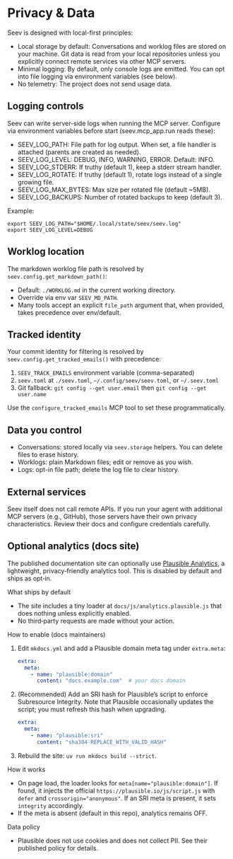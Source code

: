 # Privacy & Data

Seev is designed with local-first principles:

- Local storage by default: Conversations and worklog files are stored on your machine. Git data is read from your local repositories unless you explicitly connect remote services via other MCP servers.
- Minimal logging: By default, only console logs are emitted. You can opt into file logging via environment variables (see below).
- No telemetry: The project does not send usage data.

## Logging controls

Seev can write server-side logs when running the MCP server. Configure via environment variables before start (seev.mcp_app.run reads these):

- SEEV_LOG_PATH: File path for log output. When set, a file handler is attached (parents are created as needed).
- SEEV_LOG_LEVEL: DEBUG, INFO, WARNING, ERROR. Default: INFO.
- SEEV_LOG_STDERR: If truthy (default 1), keep a stderr stream handler.
- SEEV_LOG_ROTATE: If truthy (default 1), rotate logs instead of a single growing file.
- SEEV_LOG_MAX_BYTES: Max size per rotated file (default ~5MB).
- SEEV_LOG_BACKUPS: Number of rotated backups to keep (default 3).

Example:

```
export SEEV_LOG_PATH="$HOME/.local/state/seev/seev.log"
export SEEV_LOG_LEVEL=DEBUG
```

## Worklog location

The markdown worklog file path is resolved by `seev.config.get_markdown_path()`:
- Default: `./WORKLOG.md` in the current working directory.
- Override via env var `SEEV_MD_PATH`.
- Many tools accept an explicit `file_path` argument that, when provided, takes precedence over env/default.

## Tracked identity

Your commit identity for filtering is resolved by `seev.config.get_tracked_emails()` with precedence:
1) `SEEV_TRACK_EMAILS` environment variable (comma-separated)
2) `seev.toml` at `./seev.toml`, `~/.config/seev/seev.toml`, or `~/.seev.toml`
3) Git fallback: `git config --get user.email` then `git config --get user.name`

Use the `configure_tracked_emails` MCP tool to set these programmatically.

## Data you control

- Conversations: stored locally via `seev.storage` helpers. You can delete files to erase history.
- Worklogs: plain Markdown files; edit or remove as you wish.
- Logs: opt-in file path; delete the log file to clear history.

## External services

Seev itself does not call remote APIs. If you run your agent with additional MCP servers (e.g., GitHub), those servers have their own privacy characteristics. Review their docs and configure credentials carefully.

## Optional analytics (docs site)

The published documentation site can optionally use [Plausible Analytics](https://plausible.io/), a lightweight, privacy‑friendly analytics tool. This is disabled by default and ships as opt‑in.

What ships by default
- The site includes a tiny loader at `docs/js/analytics.plausible.js` that does nothing unless explicitly enabled.
- No third‑party requests are made without your action.

How to enable (docs maintainers)
1) Edit `mkdocs.yml` and add a Plausible domain meta tag under `extra.meta`:
   ```yaml
   extra:
     meta:
       - name: "plausible:domain"
         content: "docs.example.com"  # your docs domain
   ```
2) (Recommended) Add an SRI hash for Plausible’s script to enforce Subresource Integrity. Note that Plausible occasionally updates the script; you must refresh this hash when upgrading.
   ```yaml
   extra:
     meta:
       - name: "plausible:sri"
         content: "sha384-REPLACE_WITH_VALID_HASH"
   ```
3) Rebuild the site: `uv run mkdocs build --strict`.

How it works
- On page load, the loader looks for `meta[name="plausible:domain"]`. If found, it injects the official `https://plausible.io/js/script.js` with `defer` and `crossorigin="anonymous"`. If an SRI meta is present, it sets `integrity` accordingly.
- If the meta is absent (default in this repo), analytics remains OFF.

Data policy
- Plausible does not use cookies and does not collect PII. See their published policy for details.
